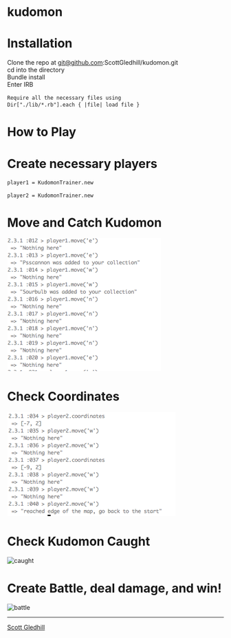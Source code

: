 # kudomon

# Installation

Clone the repo at git@github.com:ScottGledhill/kudomon.git <br>
cd into the directory <br>
Bundle install <br>
Enter IRB <br>
```
Require all the necessary files using
Dir["./lib/*.rb"].each { |file| load file }
```

# How to Play

# Create necessary players
```
player1 = KudomonTrainer.new
```
``` 
player2 = KudomonTrainer.new
```

# Move and Catch Kudomon

![Move](https://github.com/ScottGledhill/kudomon/blob/master/images/catch_kudomon.png)

# Check Coordinates

![coordinates](https://github.com/ScottGledhill/kudomon/blob/master/images/check_coordinates.png)

# Check Kudomon Caught

![caught](https://github.com/ScottGledhill/kudomons/blob/master/images/check_kudomon.png)

# Create Battle, deal damage, and win!

![battle](https://github.com/ScottGledhill/kudomons/blob/master/images/fight.png)


-------------
[Scott Gledhill](https://github.com/ScottGledhill)
